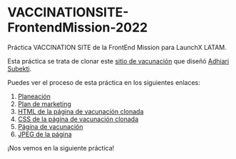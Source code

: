 # VACCINATIONSITE-FrontendMission-2022
Práctica VACCINATION SITE de la FrontEnd Mission para LaunchX LATAM.

Esta práctica se trata de clonar este [sitio de vacunación](https://github.com/LaunchX-InnovaccionVirtual/FrontEnd-Mision/blob/main/03%20-%20CSS/practica/landingVacunaci%C3%B3n.png) que diseñó [Adhiari Subekti](https://dribbble.com/Adhiari_is).  

Puedes ver el proceso de esta práctica en los siguientes enlaces:  

1. [Planeación](/PLANEACI%C3%93N.md)
2. [Plan de marketing](/PLAN-DE-MARKETING.md)
3. [HTML de la página de vacunación clonada](/VACCINATION.html)
4. [CSS de la página de vacunación clonada](/VACCINATION.css)
5. [Página de vacunación](http://htmlpreview.github.io/?https://github.com/AnaGonzF/VACCINATIONSITE-FrontendMission-2022/blob/main/VACCINATION.html)  
6. [JPEG de la página](https://raw.githubusercontent.com/AnaGonzF/VACCINATIONSITE-FrontendMission-2022/main/RESOURCES/JPEG%20de%20la%20p%C3%A1gina.jpeg)  

¡Nos vemos en la siguiente práctica!